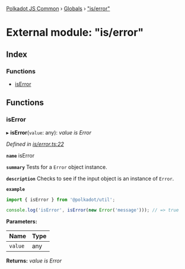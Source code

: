 [Polkadot JS Common](../README.md) › [Globals](../globals.md) › ["is/error"](_is_error_.md)

# External module: "is/error"

## Index

### Functions

* [isError](_is_error_.md#iserror)

## Functions

###  isError

▸ **isError**(`value`: any): *value is Error*

*Defined in [is/error.ts:22](https://github.com/polkadot-js/common/blob/90ca8a0d/packages/util/src/is/error.ts#L22)*

**`name`** isError

**`summary`** Tests for a `Error` object instance.

**`description`** 
Checks to see if the input object is an instance of `Error`.

**`example`** 
<BR>

```javascript
import { isError } from '@polkadot/util';

console.log('isError', isError(new Error('message'))); // => true
```

**Parameters:**

Name | Type |
------ | ------ |
`value` | any |

**Returns:** *value is Error*
